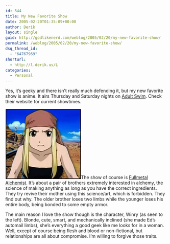 ```yaml
---
id: 344
title: My New Favorite Show
date: 2005-02-20T01:35:09+00:00
author: Derik
layout: single
guid: http://godlikenerd.com/weblog/2005/02/20/my-new-favorite-show/
permalink: /weblog/2005/02/20/my-new-favorite-show/
dsq_thread_id:
  - "64767969"
shorturl:
  - http://l.derik.us/L
categories:
  - Personal
---
```

Yes, it&#8217;s geeky and there isn&#8217;t really much defending it, but my new favorite show is anime. It airs Thursday and Saturday nights on [Adult Swim](http://www.adultswim.com). Check their website for current showtimes.

<img src="/images/winry.jpg" alt="Winry" title="The New Love" class ="float-left" />The show of course is [Fullmetal Alchemist](http://www.adultswim.com/shows/fullmetal/). It&#8217;s about a pair of brothers extremely interested in alchemy, the science of making anything as long as you have the correct ingredients. They try revive their mother using this science/art, which is forbidden. They find out why. The older brother loses two limbs while the younger loses his entire body, being bonded to some empty armor.

The main reason I love the show though is the character, Winry (as seen to the left). Blonde, cute, smart, and mechanically inclined (she made Ed&#8217;s automail limbs), she&#8217;s everything a good geek like me looks for in a woman. Well, except of course being flesh and blood or non-fictional, but relationships are all about compromise. I&#8217;m willing to forgive those traits.